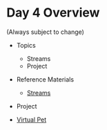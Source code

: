 # Day 4 Overview

(Always subject to change)

- Topics
  - Streams
  - Project

- Reference Materials
  - [Streams](https://docs.google.com/a/wecancodeit.org/presentation/d/1L3v03UQC6jL9vl9xOTZtoWICNm9kCFvchOHImsw75X0/edit?usp=sharing)
  
- Project
 - [Virtual Pet](https://github.com/WeCanCodeIT/WCCI-FullTime-Winter2017-CLE/tree/master/Week3/Assignments/VirtualPet)
